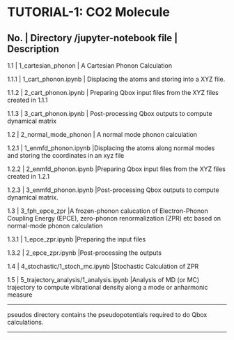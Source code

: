 TUTORIAL-1: CO2 Molecule
========================

  No.    |  Directory /jupyter-notebook file  |    Description
------------------------------------------------------------------------------
  1.1    | 1_cartesian_phonon                 | A Cartesian Phonon Calculation

  1.1.1  |          1_cart_phonon.ipynb       | Displacing the atoms and 
					       storing into a XYZ file.

  1.1.2  |          2_cart_phonon.ipynb       | Preparing Qbox input files from
					       the XYZ files created in 1.1.1

  1.1.3	 |	    3_cart_phonon.ipynb       | Post-processing Qbox outputs to
					       compute dynamical matrix

  1.2    | 2_normal_mode_phonon               | A normal mode phonon calculation

  1.2.1  |          1_enmfd_phonon.ipynb      |Displacing the atoms along 
					       normal modes and storing the
					       coordinates in an xyz file

  1.2.2  |          2_enmfd_phonon.ipynb      |Preparing Qbox input files from
                                               the XYZ files created in 1.2.1

  1.2.3  |          3_enmfd_phonon.ipynb      |Post-processing Qbox outputs to
                                               compute dynamical matrix.

  1.3    | 3_fph_epce_zpr                     |A frozen-phonon calucation of
					       Electron-Phonon Coupling Energy
					       (EPCE), zero-phonon 
					       renormalization (ZPR) etc based
					       on normal-mode phonon 
						calculation

  1.3.1  |          1_epce_zpr.ipynb          |Preparing the input files

  1.3.2  |          2_epce_zpr.ipynb          |Post-processing the outputs

  1.4    | 4_stochastic/1_stoch_mc.ipynb      |Stochastic Calculation of ZPR       

  1.5    | 5_trajectory_analysis/1_analysis.ipynb  |Analysis of MD (or MC) 
		    			          trajectory to compute 
					          vibrational density along a mode
                                                  or anharmonic measure


-----------------------------------------------------------------------------------

pseudos directory contains the pseudopotentials required to do Qbox calculations.

------------------------------------------------------------------------------------
